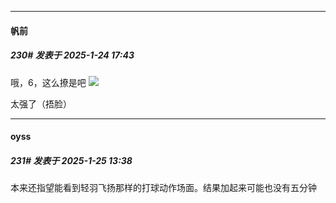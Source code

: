 ﻿
*****

####  帆前  
##### 230#       发表于 2025-1-24 17:43

哦，6，这么撩是吧
<img src="https://p.sda1.dev/21/8a8211b6f13ba8c57c3b858fed6a18e7/Screenshot_20250124_173550_com.huawei.browser.jpg" referrerpolicy="no-referrer">

太强了（捂脸）


*****

####  oyss  
##### 231#       发表于 2025-1-25 13:38

本来还指望能看到轻羽飞扬那样的打球动作场面。结果加起来可能也没有五分钟

